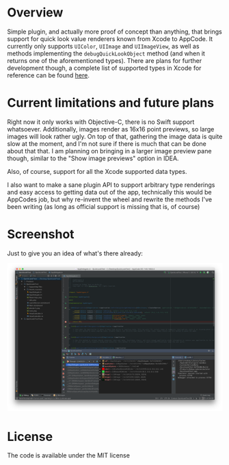 # Overview

Simple plugin, and actually more proof of concept than anything, that brings support for quick look value renderers known from Xcode
to AppCode. It currently only supports `UIColor`, `UIImage` and `UIImageView`, as well as methods implementing the
`debugQuickLookObject` method (and when it returns one of the aforementioned types). There are plans for further development though,
a complete list of supported types in Xcode for reference can be found [here](https://developer.apple.com/library/ios/documentation/IDEs/Conceptual/CustomClassDisplay_in_QuickLook/CH02-std_objects_support/CH02-std_objects_support.html).

# Current limitations and future plans

Right now it only works with Objective-C, there is no Swift support whatsoever. Additionally, images render as 16x16 point previews,
so large images will look rather ugly. On top of that, gathering the image data is quite slow at the moment, and I'm not sure if there is much
that can be done about that that. I am planning on bringing in a larger image preview pane though, similar to the "Show image previews" option in IDEA.

Also, of course, support for all the Xcode supported data types.

I also want to make a sane plugin API to support arbitrary type renderings and easy access to getting data out of the app, technically this
would be AppCodes job, but why re-invent the wheel and rewrite the methods I've been writing (as long as official support is missing that is, of course)

# Screenshot

Just to give you an idea of what's there already:

![Screenshot](./Screenshot.png)

# License

The code is available under the MIT license